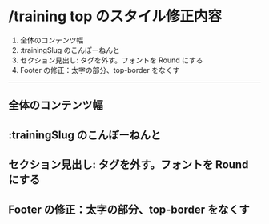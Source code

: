 # /training top のスタイル修正内容

1. 全体のコンテンツ幅
2. :trainingSlug のこんぽーねんと
3. セクション見出し: タグを外す。フォントを Round にする
4. Footer の修正：太字の部分、top-border をなくす

---

## 全体のコンテンツ幅

## :trainingSlug のこんぽーねんと

## セクション見出し: タグを外す。フォントを Round にする

## Footer の修正：太字の部分、top-border をなくす
